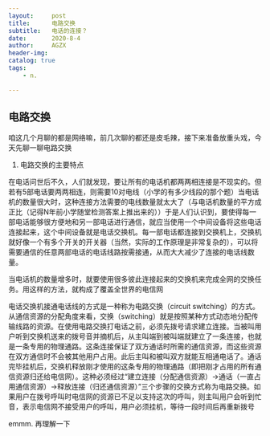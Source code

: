 ```yaml
---
layout:     post
title:      电路交换
subtitle:   电话的连接？
date:       2020-8-4
author:     AGZX
header-img: 
catalog: true
tags:
    - n.

---
```




## 电路交换

咱这几个月聊的都是网络嘛，前几次聊的都还是皮毛辣，接下来准备放重头戏，今天先聊一聊电路交换

1. 电路交换的主要特点

在电话问世后不久，人们就发现，要让所有的电话机都两两相连接是不现实的。但若有5部电话要两两相连，则需要10对电线（小学的有多少线段的那个题）当电话机的数量很大时，这种连接方法需要的电线数量就太大了（与电话机数量的平方成正比（记得N年前小学随堂检测答案上推出来的））于是人们认识到，要使得每一部电话能够很方便地和另一部电话进行通信，就应当使用一个中间设备将这些电话连接起来，这个中间设备就是电话交换机。每一部电话都连接到交换机上，交换机就好像一个有多个开关的开关器（当然，实际的工作原理是非常复杂的），可以将需要通信的任意两部电话的电话线路按需接通，从而大大减少了连接的电话线数量。

当电话机的数量增多时，就要使用很多彼此连接起来的交换机来完成全网的交换任务。用这样的方法，就构成了覆盖全世界的电信网

电话交换机接通电话线的方式是一种称为电路交换（circuit switching）的方式。从通信资源的分配角度来看，交换（switching）就是按照某种方式动态地分配传输线路的资源。在使用电路交换打电话之前，必须先拨号请求建立连接。当被叫用户听到交换机送来的拨号音并摘机后，从主叫端到被叫端就建立了一条连接，也就是一条专用的物理通路。这条连接保证了双方通话时所需的通信资源，而这些资源在双方通信时不会被其他用户占用。此后主叫和被叫双方就能互相通电话了。通话完毕挂机后，交换机释放刚才使用的这条专用的物理通路（即把刚才占用的所有通信资源归还给电信网）。这种必须经过“建立连接（分配通信资源）→通话（一直占用通信资源）→释放连接（归还通信资源）”三个步骤的交换方式称为电路交换。如果用户在拨号呼叫时电信网的资源已不足以支持这次的呼叫，则主叫用户会听到忙音，表示电信网不接受用户的呼叫，用户必须挂机，等待一段时间后再重新拨号

emmm. 再理解一下

